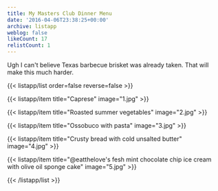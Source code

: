 ```yaml
---
title: My Masters Club Dinner Menu
date: '2016-04-06T23:38:25+00:00'
archive: listapp
weblog: false
likeCount: 17
relistCount: 1
---
```


Ugh I can't believe Texas barbecue brisket was already taken. That will make this much harder.

<!--more-->

{{< listapp/list order=false reverse=false >}}

   {{< listapp/item title="Caprese"
      image="1.jpg" >}}

   {{< listapp/item title="Roasted summer vegetables"
      image="2.jpg" >}}

   {{< listapp/item title="Ossobuco with pasta"
      image="3.jpg" >}}

   {{< listapp/item title="Crusty bread with cold unsalted butter"
      image="4.jpg" >}}

   {{< listapp/item title="@eatthelove's fesh mint chocolate chip ice cream with olive oil sponge cake"
      image="5.jpg" >}}

{{< /listapp/list >}}
